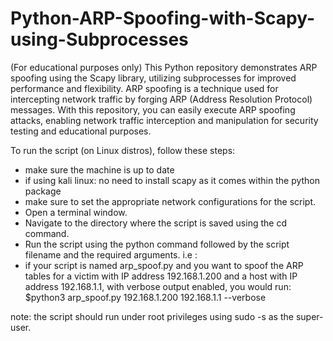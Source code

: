 # Python-ARP-Spoofing-with-Scapy-using-Subprocesses
(For educational purposes only)
This Python repository demonstrates ARP spoofing using the Scapy library, utilizing subprocesses for improved performance and flexibility. ARP spoofing is a technique used for intercepting network traffic by forging ARP (Address Resolution Protocol) messages. With this repository, you can easily execute ARP spoofing attacks, enabling network traffic interception and manipulation for security testing and educational purposes.

To run the script (on Linux distros), follow these steps:
  - make sure the machine is up to date
  - if using kali linux: no need to install scapy as it comes within the python package
  - make sure to set the appropriate network configurations for the script. 
  - Open a terminal window.
  - Navigate to the directory where the script is saved using the cd command.
  - Run the script using the python command followed by the script filename and the required arguments. i.e :
  - if your script is named arp_spoof.py and you want to spoof the ARP tables for a victim with IP address 192.168.1.200 and a host with IP address 192.168.1.1, with verbose output enabled, you would run:
     $python3 arp_spoof.py 192.168.1.200 192.168.1.1 --verbose

note: the script should run under root privileges using sudo -s as the super-user.  







